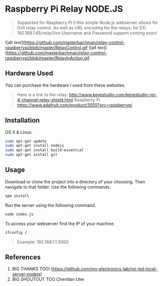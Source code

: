 # Raspberry Pi Relay NODE.JS
> Supported for Raspberry Pi II this simple Node.js webserver allows for GUI relay control. As well as URL encoding for the relays.
> for EX: 192.168.1.65/relay1/on
> Username and Password support coming soon!

![alt text](https://github.com/masterbachman/relay-control-raspberrypi/blob/master/RelayControl.gif
![alt text](https://github.com/masterbachman/relay-control-raspberrypi/blob/master/RelayInAction.gif

## Hardware Used
You can purchase the hardware I used from these websites.

> Here is a link to the relay:  http://www.keyestudio.com/keyestudio-rpi-4-channel-relay-shield.html
> Raspberry Pi https://www.adafruit.com/product/3055?src=raspberrypi


## Installation

OS X & Linux:

```sh
sudo apt-get update
sudo apt-get install nodejs
sudo apt-get install build-essential
sudo apt-get install git
```



## Usage

Download or clone the project into a directory of your choosing. Then navigate to that folder.
Use the following commands.

```sh
npm install
```

Run the server using the following command.

```sh
node index.js
```

To access your webserver find the IP of your machine.
```sh
ifconfig /
```
>Example: 192.168.1.1:3000




## References

1. BIG THANKS TOO! (<https://github.com/my-electronics-lab/rpi-led-local-server-nodejs>)
2. BIG SHOUTOUT TOO Cheridan Uter
